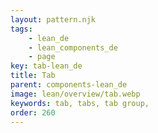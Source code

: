 ```yaml
---
layout: pattern.njk
tags: 
    - lean_de
    - lean_components_de
    - page
key: tab-lean_de
title: Tab
parent: components-lean_de
image: lean/overview/tab.webp
keywords: tab, tabs, tab group, 
order: 260
---
```


